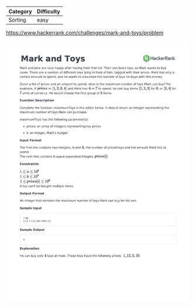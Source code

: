 | Category | Difficulty |
| -------- | ---------- |
| Sorting  | easy       |

https://www.hackerrank.com/challenges/mark-and-toys/problem

![Description](./Description.png)

